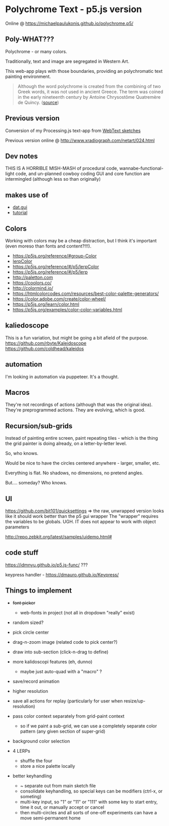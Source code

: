 # Polychrome Text - p5.js version
Online @ https://michaelpaulukonis.github.io/polychrome.p5/

## Poly-WHAT???
Polychrome - or many colors.

Traditionally, text and image are segregated in Western Art.

This web-app plays with those boundaries, providing an polychromatic text painting environment.

> Although the word polychrome is created from the combining of two Greek words, it was not used in ancient Greece. The term was coined in the early nineteenth century by Antoine Chrysostôme Quatremère de Quincy. ([source](https://en.wikipedia.org/wiki/Ancient_Greek_art#Polychromy))


## Previous version
Conversion of my Processing.js text-app from [WebText sketches](https://github.com/MichaelPaulukonis/WebText)

Previous version online @ http://www.xradiograph.com/netart/024.html

## Dev notes
THIS IS A HORRIBLE MISH-MASH of procedural code, wannabe-functional-light code, and un-planned cowboy coding
GUI and core function are intermingled (although less so than originally)

## makes use of
 - [dat.gui](https://github.com/dataarts/dat.gui)
  - [tutorial](http://workshop.chromeexperiments.com/examples/gui/#1--Basic-Usage)

## Colors
Working with colors may be a cheap distraction, but I think it's important (even moreso than fonts and content?!!!).

 - https://p5js.org/reference/#group-Color
 - [lerpColor](https://p5js.org/examples/color-linear-gradient.html)
  - https://p5js.org/reference/#/p5/lerpColor
  - https://p5js.org/reference/#/p5/lerp
 - http://paletton.com
 - https://coolors.co/
 - http://colormind.io/
 - https://htmlcolorcodes.com/resources/best-color-palette-generators/
 - https://color.adobe.com/create/color-wheel/
 - https://p5js.org/learn/color.html
 - https://p5js.org/examples/color-color-variables.html


## kaliedoscope
This is a fun variation, but might be going a bit afield of the purpose.
https://github.com/rbyte/Kaleidoscope
https://github.com/coldhead/kaleidos

## automation
I'm looking in automation via puppeteer.
It's a thought.

## Macros
They're not recordings of actions (although that was the original idea). They're preprogrammed actions.
They are evolving, which is good.

## Recursion/sub-grids
Instead of painting entire screen, paint repeating tiles - which is the thing the grid painter is doing already, on a letter-by-letter level.

So, who knows.

Would be nice to have the circles centered anywhere - larger, smaller, etc.

Everything is flat. No shadows, no dimensions, no pretend angles.

But.... someday? Who knows.

## UI
https://github.com/bit101/quicksettings => the raw, unwrapped version looks like it should work better than the p5 gui wrapper
The "wrapper" requires the variables to be globals. UGH.
IT does not appear to work with object parameters

http://repo.zebkit.org/latest/samples/uidemo.html#

## code stuff
https://idmnyu.github.io/p5.js-func/ ???

keypress handler - https://dmauro.github.io/Keypress/

## Things to implement
 - ~~font picker~~
   - web-fonts in project (not all in dropdown "really" exist)
 - random sized?
 - pick circle center
 - drag-n-zoom image (related code to pick center?)
 - draw into sub-section (click-n-drag to define)
 - more kalidoscopi features (eh, dunno)
   - maybe just auto-quad with a "macro" ?
 - save/record animation
 - higher resolution
 - save all actions for replay (particularly for user when resize/up-resolution)
 - pass color context separately from grid-paint context
   - so if we paint a sub-grid, we can use a completely separate color pattern (any given section of super-grid)
 - background color selection
 - 4 LERPs
   - shuffle the four
   - store a nice palette locally

 - better keyhandling
    - ~ separate out from main sketch file
    - consolidate keyhandling, so special keys can be modifiers (ctrl-x, or someting)
    - multi-key input, so "1" or "11" or "111" with some key to start entry, time it out, or manually accept or cancel
    - then multi-circles and all sorts of one-off experiments can have a move semi-permanent home